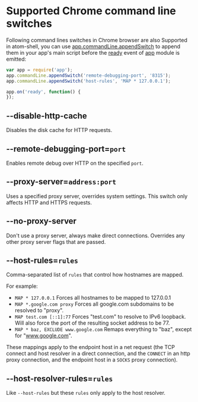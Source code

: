 # Supported Chrome command line switches

Following command lines switches in Chrome browser are also Supported in
atom-shell, you can use [app.commandLine.appendSwitch][append-switch] to append
them in your app's main script before the [ready][ready] event of [app][app]
module is emitted:

```javascript
var app = require('app');
app.commandLine.appendSwitch('remote-debugging-port', '8315');
app.commandLine.appendSwitch('host-rules', 'MAP * 127.0.0.1');

app.on('ready', function() {
});
```

## --disable-http-cache

Disables the disk cache for HTTP requests.

## --remote-debugging-port=`port`

Enables remote debug over HTTP on the specified `port`.

## --proxy-server=`address:port`

Uses a specified proxy server, overrides system settings. This switch only
affects HTTP and HTTPS requests.

## --no-proxy-server

Don't use a proxy server, always make direct connections. Overrides any other
proxy server flags that are passed.

## --host-rules=`rules`

Comma-separated list of `rules` that control how hostnames are mapped.

For example:

* `MAP * 127.0.0.1` Forces all hostnames to be mapped to 127.0.0.1
* `MAP *.google.com proxy` Forces all google.com subdomains to be resolved to
  "proxy".
* `MAP test.com [::1]:77` Forces "test.com" to resolve to IPv6 loopback. Will
  also force the port of the resulting socket address to be 77.
* `MAP * baz, EXCLUDE www.google.com` Remaps everything to "baz", except for
  "www.google.com".

These mappings apply to the endpoint host in a net request (the TCP connect
and host resolver in a direct connection, and the `CONNECT` in an http proxy
connection, and the endpoint host in a `SOCKS` proxy connection).

## --host-resolver-rules=`rules`

Like `--host-rules` but these `rules` only apply to the host resolver.

[app]: app.md
[append-switch]: app.md#appcommandlineappendswitchswitch-value
[ready]: app.md#event-ready
